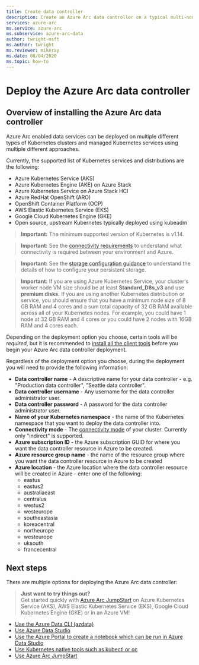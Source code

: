 ```yaml
---
title: Create data controller
description: Create an Azure Arc data controller on a typical multi-node Kubernetes cluster which you already have deployed.
services: azure-arc
ms.service: azure-arc
ms.subservice: azure-arc-data
author: twright-msft
ms.author: twright
ms.reviewer: mikeray
ms.date: 08/04/2020
ms.topic: how-to
---
```


# Deploy the Azure Arc data controller

## Overview of installing the Azure Arc data controller

Azure Arc enabled data services can be deployed on multiple different types of Kubernetes clusters and managed Kubernetes services using multiple different approaches.

Currently, the supported list of Kubernetes services and distributions are the following:

- Azure Kubernetes Service (AKS)
- Azure Kubernetes Engine (AKE) on Azure Stack
- Azure Kubernetes Service on Azure Stack HCI
- Azure RedHat OpenShift (ARO)
- OpenShift Container Platform (OCP)
- AWS Elastic Kubernetes Service (EKS)
- Google Cloud Kubernetes Engine (GKE)
- Open source, upstream Kubernetes typically deployed using kubeadm

> **Important:** The minimum supported version of Kubernetes is v1.14.

> **Important:** See the [connectivity requirements](/connectivity.md) to understand what connectivity is required between your environment and Azure.

> **Important:** See the [storage configuration guidance](/storage-configuration.md) to understand the details of how to configure your persistent storage.

> **Important:** If you are using Azure Kubernetes Service, your cluster's worker node VM size should be at least **Standard_D8s_v3** and use **premium disks.**   If you are using another Kubernetes distribution or service, you should ensure that you have a minimum node size of 8 GB RAM and 4 cores and a sum total capacity of 32 GB RAM available across all of your Kubernetes nodes.  For example, you could have 1 node at 32 GB RAM and 4 cores or you could have 2 nodes with 16GB RAM and 4 cores each.

Depending on the deployment option you choose, certain tools will be _required_, but it is recommended to [install all the client tools](install-client-tools.md) before you begin your Azure Arc data controller deployment.

Regardless of the deployment option you choose, during the deployment you will need to provide the following information:

- **Data controller name** - A descriptive name for your data controller - e.g. "Production data controller", "Seattle data controller".
- **Data controller username** - Any username for the data controller administrator user.
- **Data controller password** - A password for the data controller administrator user.
- **Name of your Kubernetes namespace** - the name of the Kubernetes namespace that you want to deploy the data controller into.
- **Connectivity mode** - The [connectivity mode](connectivity.md) of your cluster. Currently only "indirect" is supported.
- **Azure subscription ID** - the Azure subscription GUID for where you want the data controller resource in Azure to be created.
- **Azure resource group name** - the name of the resource group where you want the data controller resource in Azure to be created
- **Azure location** - the Azure location where the data controller resource will be created in Azure - enter one of the following: 
  - eastus
  - eastus2
  - australiaeast
  - centralus
  - westus2
  - westeurope
  - southeastasia
  - koreacentral
  - northeurope
  - westeurope
  - uksouth
  - francecentral

## Next steps

There are multiple options for deploying the Azure Arc data controller:

> **Just want to try things out?**  
> Get started quickly with [Azure Arc JumpStart](https://github.com/microsoft/azure_arc#azure-arc-enabled-data-services) on Azure Kubernetes Service (AKS), AWS Elastic Kubernetes Service (EKS), Google Cloud Kubernetes Engine (GKE) or in an Azure VM!
> 
- [Use the Azure Data CLI (azdata)](create-data-controller-using-azdata.md)
- [Use Azure Data Studio](create-data-controller-azure-data-studio.md)
- [Use the Azure Portal to create a notebook which can be run in Azure Data Studio](create-data-controller-resource-in-azure-portal.md)
- [Use Kubernetes native tools such as kubectl or oc](create-data-controller-using-k8s-native-tools.md)
- [Use Azure Arc JumpStart](https://github.com/microsoft/azure_arc#azure-arc-enabled-data-services)
